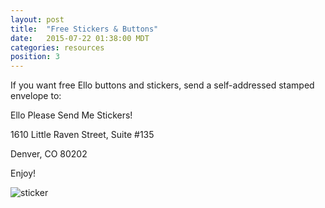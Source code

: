 ```yaml
---
layout: post
title:  "Free Stickers & Buttons"
date:   2015-07-22 01:38:00 MDT
categories: resources
position: 3
---
```


If you want free Ello buttons and stickers, send a self-addressed stamped envelope to:

Ello Please Send Me Stickers!

1610 Little Raven Street, Suite #135

Denver, CO 80202

Enjoy!

![sticker](https://d324imu86q1bqn.cloudfront.net/uploads/asset/attachment/2566781/ello-optimized-877f507d.jpg)

